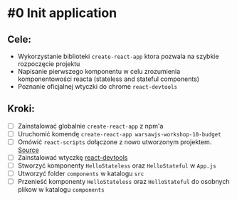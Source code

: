 # #0 Init application

## Cele:
- Wykorzystanie biblioteki `create-react-app` ktora pozwala na szybkie rozpoczęcie projektu
- Napisanie pierwszego komponentu w celu zrozumienia komponentowości reacta (stateless and stateful components)
- Poznanie oficjalnej wtyczki do chrome `react-devtools`

## Kroki:
- [ ] Zainstalować globalnie `create-react-app` z npm'a
- [ ] Uruchomić komendę `create-react-app warsawjs-workshop-10-budget`
- [ ] Omówić `react-scripts` dołączone z nowo utworzonym projektem. [Source](https://github.com/facebookincubator/create-react-app/tree/master/packages/react-scripts/scripts)
- [ ] Zainstalować wtyczkę [react-devtools](https://github.com/facebook/react-devtools)
- [ ] Stworzyć komponenty `HelloStateless` oraz `HelloStateful` w `App.js`
- [ ] Utworzyć folder `components` w katalogu `src`
- [ ] Przenieść komponenty `HelloStateless` oraz `HelloStateful` do osobnych plikow w katalogu `components`

